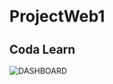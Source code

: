# ProjectWeb1
## Coda Learn

![DASHBOARD](https://github.com/user-attachments/assets/faf45541-fd99-4fef-baf7-c5589cd0d4a8)
